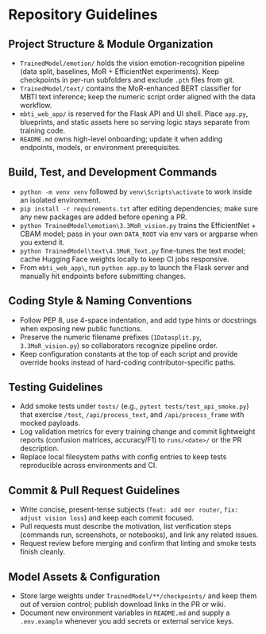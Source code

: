 # Repository Guidelines

## Project Structure & Module Organization
- `TrainedModel/emotion/` holds the vision emotion-recognition pipeline (data split, baselines, MoR + EfficientNet experiments). Keep checkpoints in per-run subfolders and exclude `.pth` files from git.
- `TrainedModel/text/` contains the MoR-enhanced BERT classifier for MBTI text inference; keep the numeric script order aligned with the data workflow.
- `mbti_web_app/` is reserved for the Flask API and UI shell. Place `app.py`, blueprints, and static assets here so serving logic stays separate from training code.
- `README.md` owns high-level onboarding; update it when adding endpoints, models, or environment prerequisites.

## Build, Test, and Development Commands
- `python -m venv venv` followed by `venv\Scripts\activate` to work inside an isolated environment.
- `pip install -r requirements.txt` after editing dependencies; make sure any new packages are added before opening a PR.
- `python TrainedModel\emotion\3.3MoR_vision.py` trains the EfficientNet + CBAM model; pass in your own `DATA_ROOT` via env vars or argparse when you extend it.
- `python TrainedModel\text\4.3MoR_Text.py` fine-tunes the text model; cache Hugging Face weights locally to keep CI jobs responsive.
- From `mbti_web_app\`, run `python app.py` to launch the Flask server and manually hit endpoints before submitting changes.

## Coding Style & Naming Conventions
- Follow PEP 8, use 4-space indentation, and add type hints or docstrings when exposing new public functions.
- Preserve the numeric filename prefixes (`1Datasplit.py`, `3.3MoR_vision.py`) so collaborators recognize pipeline order.
- Keep configuration constants at the top of each script and provide override hooks instead of hard-coding contributor-specific paths.

## Testing Guidelines
- Add smoke tests under `tests/` (e.g., `pytest tests/test_api_smoke.py`) that exercise `/test`, `/api/process_text`, and `/api/process_frame` with mocked payloads.
- Log validation metrics for every training change and commit lightweight reports (confusion matrices, accuracy/F1) to `runs/<date>/` or the PR description.
- Replace local filesystem paths with config entries to keep tests reproducible across environments and CI.

## Commit & Pull Request Guidelines
- Write concise, present-tense subjects (`feat: add mor router`, `fix: adjust vision loss`) and keep each commit focused.
- Pull requests must describe the motivation, list verification steps (commands run, screenshots, or notebooks), and link any related issues.
- Request review before merging and confirm that linting and smoke tests finish cleanly.

## Model Assets & Configuration
- Store large weights under `TrainedModel/**/checkpoints/` and keep them out of version control; publish download links in the PR or wiki.
- Document new environment variables in `README.md` and supply a `.env.example` whenever you add secrets or external service keys.

